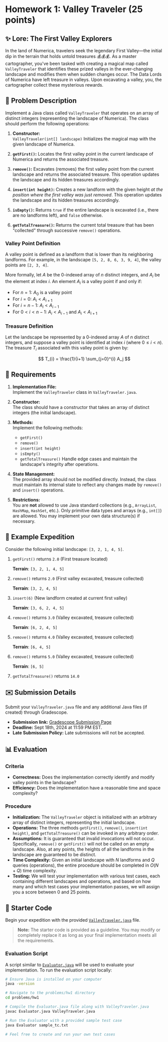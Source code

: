 # Homework 1: Valley Traveler (25 points)

## :sparkles: Lore: The First Valley Explorers

In the land of Numerica, travelers seek the legendary First Valley—the initial dip in the terrain that holds untold treasures :moneybag::moneybag::moneybag:. As a master cartographer, you've been tasked with creating a magical map called `ValleyTraveler` that identifies these prized valleys in the ever-changing landscape and modifies them when sudden changes occur. The Data Lords of Numerica have left treasure in valleys. Upon excavating a valley, you, the cartographer collect these mysterious rewards. 

## :scroll: Problem Description

Implement a Java class called `ValleyTraveler` that operates on an array of distinct integers (representing the landscape of Numerica). The class should perform the following operations:

1. **Constructor:**  
   `ValleyTraveler(int[] landscape)` Initializes the magical map with the given landscape of Numerica.

2. **`getFirst()`:**  Locates the first valley point in the current landscape of Numerica and returns the associated treasure.  

3. **`remove()`:**  Excavates (removes) the first valley point from the current landscape and returns the associated treasure. This operation updates the landscape and its hidden treasures accordingly. 

4. **`insert(int height)`:**  Creates a new landform with the given height *at the position where the first valley was just removed*. This operation updates the landscape and its hidden treasures accordingly.

5. **`isEmpty()`:**  Returns `true` if the entire landscape is excavated (i.e., there are no landforms left), and `false` otherwise.

6. **`getTotalTreasure()`:**  Returns the current total treasure that has been "collected" through successive `remove()` operations.

### Valley Point Definition

A valley point is defined as a landform that is lower than its neighboring landforms. For example, in the landscape `[5, 2, 8, 6, 3, 9, 4]`, the valley points are `[2, 3, 4]`.

More formally, let $A$ be the 0-indexed array of $n$ distinct integers, and $A_{i}$ be the element at index $i$. An element $A_{i}$ is a valley point if and only if:

- For $n = 1$: $A_{0}$ is a valley point  
- For $i = 0$: $A_{i} < A_{i+1}$  
- For $i = n-1$: $A_{i} < A_{i-1}$  
- For $0 < i < n-1$: $A_{i} < A_{i-1}$ and $A_{i} < A_{i+1}$

### Treasure Definition

Let the landscape be represented by a 0-indexed array $A$ of $n$ distinct integers, and suppose a valley point is identified at index $i$ (where $0 \leq i < n$). The treasure $T_{i}$ associated with this valley point is given by:

$$
T_{i} = \frac{1}{i+1} \sum_{j=0}^{i} A_j
$$

## :briefcase: Requirements

1. **Implementation File:**  
   Implement the `ValleyTraveler` class in `ValleyTraveler.java`.

2. **Constructor:**  
   The class should have a constructor that takes an array of distinct integers (the initial landscape).

3. **Methods:**  
   Implement the following methods:
   - `getFirst()`
   - `remove()`
   - `insert(int height)`
   - `isEmpty()`
   - `getTotalTreasure()`
   Handle edge cases and maintain the landscape's integrity after operations.

4. **State Management:**  
   The provided array should not be modified directly. Instead, the class must maintain its internal state to reflect any changes made by `remove()` and `insert()` operations.

5. **Restrictions:**  
   You are **not** allowed to use Java standard collections (e.g., `ArrayList`, `HashMap`, `HashSet`, etc.). Only primitive data types and arrays (e.g., `int[]`) are allowed. You may implement your own data structure(s) if necessary.

## :footprints: Example Expedition

Consider the following initial landscape: `[3, 2, 1, 4, 5]`.

1. `getFirst()` returns `2.0` (First treasure located)

   **Terrain**: `[3, 2, 1, 4, 5]`

2. `remove()` returns `2.0` (First valley excavated, treasure collected)

   **Terrain**: `[3, 2, 4, 5]`

3. `insert(6)` (New landform created at current first valley)

   **Terrain**: `[3, 6, 2, 4, 5]`

4. `remove()` returns `3.0` (Valley excavated, treasure collected)

   **Terrain**: `[6, 2, 4, 5]`

5. `remove()` returns `4.0` (Valley excavated, treasure collected)

   **Terrain**: `[6, 4, 5]`

6. `remove()` returns `5.0` (Valley excavated, treasure collected)

   **Terrain**: `[6, 5]`

7. `getTotalTreasure()` returns `14.0` 

## :envelope: Submission Details

Submit your `ValleyTraveler.java` file and any additional Java files (if created) through Gradescope.

- **Submission link:** [Gradescope Submission Page](https://www.gradescope.com/courses/544834)
- **Deadline:** Sept 18th, 2024 at 11:59 PM EST.
- **Late Submission Policy:** Late submissions will not be accepted.

## :bar_chart: Evaluation

### Criteria

- __Correctness:__ Does the implementation correctly identify and modify valley points in the landscape?
- __Efficiency:__ Does the implementation have a reasonable time and space complexity?

### Procedure

- __Initialization:__ The `ValleyTraveler` object is initialized with an arbitrary array of distinct integers, representing the initial landscape.
- __Operations:__ The three methods `getFirst()`, `remove()`, `insert(int height)`, and `getTotalTreasure()` can be invoked in any arbitrary order.
- __Assumptions:__ It is guaranteed that invalid invocations will not occur. Specifically, `remove()` or `getFirst()` will not be called on an empty landscape. Also, at any points, the heights of all the landforms in the landscape are guaranteed to be distinct.   
- __Time Complexity:__ Given an initial landscape with $N$ landforms and $Q$ queries (operations), the entire procedure should be completed in $O(N+Q)$ time complexity.
- __Testing:__ We will test your implementation with various test cases, each containing different landscapes and operations, and based on how many and which test cases your implementation passes, we will assign you a score between 0 and 25 points. 

## :rocket: Starter Code

Begin your expedition with the provided [`ValleyTraveler.java`](ValleyTraveler.java) file.

> **Note:** The starter code is provided as a guideline. You may modify or completely replace it as long as your final implementation meets all the requirements.

### Evaluation Script

A script similar to [`Evaluator.java`](Evaluator.java) will be used to evaluate your implementation. To run the evaluation script locally:

```bash
# Ensure Java is installed on your computer
java -version

# Navigate to the problems/hw1 directory
cd problems/hw1

# Compile the Evaluator.java file along with ValleyTraveler.java
javac Evaluator.java ValleyTraveler.java

# Run the Evaluator with a provided sample test case
java Evaluator sample_tc.txt

# Feel free to create and run your own test cases
